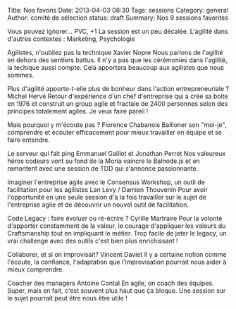 Title: Nos favoris
Date: 2013-04-03 08:30
Tags: sessions
Category: general
Author: comité de sélection
status: draft
Summary: Nos 9 sessions favorites

Vous pouvez ignorer...
PVC, +1
La session est un peu décalée. L'agilité dans d'autres contextes : Marketing, Psychologie

Agilistes, n'oubliez pas la technique
Xavier Nopre
Nous parlons de l'agilité en dehors des sentiers battus. Il n'y a pas que les cérémonies dans l'agilité, la techique aussi compte. Cela apportera beaucoup aux agilistes que nous sommes.

Plus d'agilité apporte-t-elle plus de bonheur dans l'action entrepreneuriale ?
Michel Hervé
Retour d'expérience d'un chef d'entreprise qui a créé sa boite en 1976 et construit un group agile et fractale de 2400 personnes selon des principes totalement agiles. Je veux faire pareil !

Mais pourquoi y m'écoute pas ?
Florence Chabanois
Bailloner son "moi-je", comprendre et écouter efficacement pour mieux travailler en équipe et se faire entendre.

Le serveur qui fait ping
Emmanuel Gaillot et Jonathan Perret
Nos valeureux héros codeurs vont au fond de la Moria vaincre le Balnode.js et en remontent avec une session de TDD qui s'annonce passionnante.

Imaginer l'entreprise agile avec le Consensus Workshop, un outil de facilitation pour les agilistes
Lan Levy / Damien Thouvenin
Pour avoir l'opportunité en une seule session d'à la fois travailler sur le sujet de l'entreprise agile et de découvrir un nouvel outil de facilitation.

Code Legacy : faire évoluer ou ré-écrire ?
Cyrille Martraire
Pour la volonté d'apporter constamment de la valeur, le courage d'appliquer les valeurs du Craftsmanship tout en impliquant le métier. Trop facile de jeter le legacy, un vrai challenge avec des outils c'est bien plus enrichissant !

Collaborer, et si on improvisait?
Vincent Daviet
Il y a certaine notion comme l'écoute, la confiance, l'adaptation que l'improvisation pourrait nous aider à mieux comprendre.

Coacher des managers
Antoine Contal
En agile, on coach des équipes. Super, mais en fait, c'est souvent plus haut que ça bloque. Une session sur le sujet pourrait peut être nous être utile !
